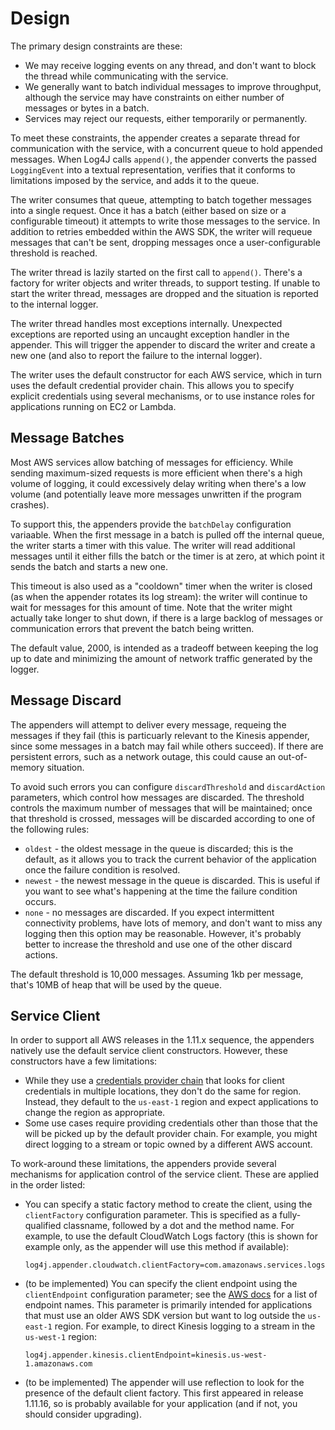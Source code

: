 # Design

The primary design constraints are these:

* We may receive logging events on any thread, and don't want to block the thread while communicating
  with the service.
* We generally want to batch individual messages to improve throughput, although the service may have
  constraints on either number of messages or bytes in a batch.
* Services may reject our requests, either temporarily or permanently.

To meet these constraints, the appender creates a separate thread for communication with the service,
with a concurrent queue to hold appended messages. When Log4J calls `append()`, the appender converts
the passed `LoggingEvent` into a textual representation, verifies that it conforms to limitations imposed
by the service, and adds it to the queue.

The writer consumes that queue, attempting to batch together messages into a single request. Once it
has a batch (either based on size or a configurable timeout) it attempts to write those messages to
the service. In addition to retries embedded within the AWS SDK, the writer will requeue messages
that can't be sent, dropping messages once a user-configurable threshold is reached.

The writer thread is lazily started on the first call to `append()`. There's a factory for writer
objects and writer threads, to support testing. If unable to start the writer thread, messages are
dropped and the situation is reported to the internal logger.

The writer thread handles most exceptions internally. Unexpected exceptions are reported using an
uncaught exception handler in the appender. This will trigger the appender to discard the writer
and create a new one (and also to report the failure to the internal logger).

The writer uses the default constructor for each AWS service, which in turn uses the default credential
provider chain. This allows you to specify explicit credentials using several mechanisms, or to use
instance roles for applications running on EC2 or Lambda.

## Message Batches

Most AWS services allow batching of messages for efficiency. While sending maximum-sized requests is
more efficient when there's a high volume of logging, it could excessively delay writing when there's
a low volume (and potentially leave more messages unwritten if the program crashes).

To support this, the appenders provide the `batchDelay` configuration variaable. When the first message
in a batch is pulled off the internal queue, the writer starts a timer with this value. The writer will
read additional messages until it either fills the batch or the timer is at zero, at which point it
sends the batch and starts a new one.

This timeout is also used as a "cooldown" timer when the writer is closed (as when the appender rotates
its log stream): the writer will continue to wait for messages for this amount of time. Note that the writer
might actually take longer to shut down, if there is a large backlog of messages or communication errors
that prevent the batch being written.

The default value, 2000, is intended as a tradeoff between keeping the log up to date and minimizing the amount
of network traffic generated by the logger.

## Message Discard

The appenders will attempt to deliver every message, requeing the messages if they fail (this is particuarly
relevant to the Kinesis appender, since some messages in a batch may fail while others succeed). If there
are persistent errors, such as a network outage, this could cause an out-of-memory situation.

To avoid such errors you can configure `discardThreshold` and `discardAction` parameters, which control how
messages are discarded. The threshold controls the maximum number of messages that will be maintained; once
that threshold is crossed, messages will be discarded according to one of the following rules:

* `oldest` - the oldest message in the queue is discarded; this is the default, as it allows you to track
  the current behavior of the application once the failure condition is resolved.
* `newest` - the newest message in the queue is discarded. This is useful if you want to see what's
  happening at the time the failure condition occurs.
* `none` - no messages are discarded. If you expect intermittent connectivity problems, have lots of
  memory, and don't want to miss any logging then this option may be reasonable. However, it's probably
  better to increase the threshold and use one of the other discard actions.

The default threshold is 10,000 messages. Assuming 1kb per message, that's 10MB of heap that will be used
by the queue. 

## Service Client

In order to support all AWS releases in the 1.11.x sequence, the appenders natively use the default
service client constructors. However, these constructors have a few limitations:

* While they use a [credentials provider chain](https://docs.aws.amazon.com/AWSJavaSDK/latest/javadoc/com/amazonaws/auth/DefaultAWSCredentialsProviderChain.html)
  that looks for client credentials in multiple locations, they don't do the same for region.
  Instead, they default to the `us-east-1` region and expect applications to change the region
  as appropriate.
* Some use cases require providing credentials other than those that the will be picked up by
  the default provider chain. For example, you might direct logging to a stream or topic owned
  by a different AWS account.

To work-around these limitations, the appenders provide several mechanisms for application control
of the service client. These are applied in the order listed:

* You can specify a static factory method to create the client, using the `clientFactory`
  configuration parameter. This is specified as a fully-qualified classname, followed by
  a dot and the method name. For example, to use the default CloudWatch Logs factory (this
  is shown for example only, as the appender will use this method if available):

  ```
  log4j.appender.cloudwatch.clientFactory=com.amazonaws.services.logs.AWSLogsClientBuilder.defaultClient
  ```

* (to be implemented)
  You can specify the client endpoint using the `clientEndpoint` configuration parameter;
  see the [AWS docs](https://docs.aws.amazon.com/general/latest/gr/rande.html) for a list
  of endpoint names. This parameter is primarily intended for applications that must use
  an older AWS SDK version but want to log outside the `us-east-1` region. For example,
  to direct Kinesis logging to a stream in the `us-west-1` region:

  ```
  log4j.appender.kinesis.clientEndpoint=kinesis.us-west-1.amazonaws.com
  ```

* (to be implemented)
  The appender will use reflection to look for the presence of the default client factory.
  This first appeared in release 1.11.16, so is probably available for your application
  (and if not, you should consider upgrading).
